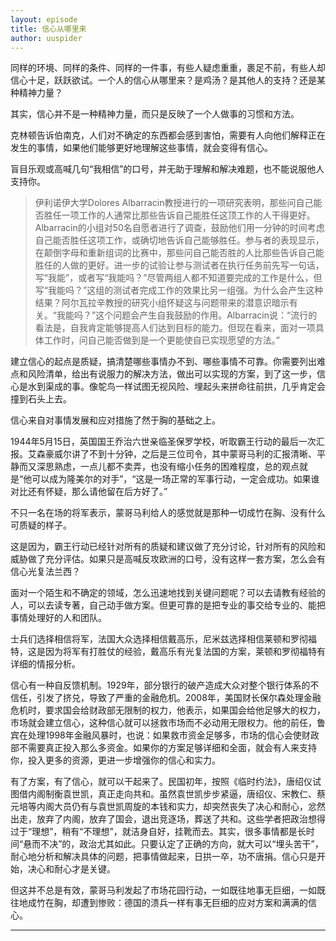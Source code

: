 ```yaml
---
layout: episode
title: 信心从哪里来
author: uuspider
---
```

同样的环境、同样的条件、同样的一件事，有些人疑虑重重，裹足不前，有些人却信心十足，跃跃欲试。一个人的信心从哪里来？是鸡汤？是其他人的支持？还是某种精神力量？

其实，信心并不是一种精神力量，而只是反映了一个人做事的习惯和方法。

克林顿告诉伯南克，人们对不确定的东西都会感到害怕，需要有人向他们解释正在发生的事情，如果他们能够更好地理解这些事情，就会变得有信心。

盲目乐观或高喊几句“我相信”的口号，并无助于理解和解决难题，也不能说服他人支持你。

> 伊利诺伊大学Dolores Albarracin教授进行的一项研究表明，那些问自己能否胜任一项工作的人通常比那些告诉自己能胜任这顶工作的人干得更好。Albarracin的小组对50名自愿者进行了调查，鼓励他们用一分钟的时间考虑自己能否胜任这项工作，或确切地告诉自己能够胜任。参与者的表现显示，在颠倒字母和重新组词的比赛中，那些问自己能否胜的人比那些告诉自己能胜任的人做的更好。进一步的试验让参与测试者在执行任务前先写一句话，写“我能”，或者写“我能吗？”尽管两组人都不知道要完成的工作是什么，但写“我能吗？”这组的测试者完成工作的效果比另一组强。为什么会产生这种结果？阿尔瓦拉辛教授的研究小组怀疑这与问题带来的潜意识暗示有关。“我能吗？”这个问题会产生自我鼓励的作用。Albarracin说：“流行的看法是，自我肯定能够提高人们达到目标的能力。但现在看来，面对一项具体工作时，问自己能否做到是一个更能使自已实现愿望的方法。”

建立信心的起点是质疑，搞清楚哪些事情办不到、哪些事情不可靠。你需要列出难点和风险清单，给出有说服力的解决方法，做出可以实现的方案，到了这一步，信心是水到渠成的事。像鸵鸟一样试图无视风险、埋起头来拼命往前拱，几乎肯定会撞到石头上去。

信心来自对事情发展和应对措施了然于胸的基础之上。

1944年5月15日，英国国王乔治六世亲临圣保罗学校，听取霸王行动的最后一次汇报。艾森豪威尔讲了不到十分钟，之后是三位司令，其中蒙哥马利的汇报清晰、平静而又深思熟虑，一点儿都不卖弄，也没有缩小任务的困难程度，总的观点就是“他可以成为隆美尔的对手”，“这是一场正常的军事行动，一定会成功。如果谁对比还有怀疑，那么请他留在后方好了。”

不只一名在场的将军表示，蒙哥马利给人的感觉就是那种一切成竹在胸、没有什么可质疑的样子。

这是因为，霸王行动已经针对所有的质疑和建议做了充分讨论，针对所有的风险和威胁做了充分评估。如果只是高喊反攻欧洲的口号，没有这样一套方案，怎么会有信心光复法兰西？

面对一个陌生和不确定的领域，怎么迅速地找到关键问题呢？可以去请教有经验的人，可以去读专著，自己动手做方案。但更可靠的是把专业的事交给专业的、能把事情处理好的人和团队。

士兵们选择相信将军，法国大众选择相信戴高乐，尼米兹选择相信莱顿和罗彻福特，这是因为将军有打胜仗的经验，戴高乐有光复法国的方案，莱顿和罗彻福特有详细的情报分析。

信心有一种自反馈机制。1929年，部分银行的破产造成大众对整个银行体系的不信任，引发了挤兑，导致了严重的金融危机。2008年，美国财长保尔森处理金融危机时，要求国会给财政部无限制的权力，他表示，如果国会给他足够大的权力，市场就会建立信心，这种信心就可以拯救市场而不必动用无限权力。他的前任，鲁宾在处理1998年金融风暴时，也说：如果救市资金足够多，市场的信心会使财政部不需要真正投入那么多资金。如果你的方案足够详细和全面，就会有人来支持你，投入更多的资源，更进一步增强你的信心和实力。

有了方案，有了信心，就可以干起来了。民国初年，按照《临时约法》，唐绍仪试图借内阁制衡袁世凯，真正走向共和。虽然袁世凯步步紧逼，唐绍仪、宋教仁、蔡元培等内阁大员仍有与袁世凯周旋的本钱和实力，却突然丧失了决心和耐心，忿然出走，放弃了内阁，放弃了国会，退出竞逐场，葬送了共和。这些学者把政治想得过于“理想”，稍有“不理想”，就洁身自好，挂靴而去。其实，很多事情都是长时间“悬而不决”的，政治尤其如此。只要认定了正确的方向，就大可以“埋头苦干”，耐心地分析和解决具体的问题，把事情做起来，日拱一卒，功不唐捐。信心只是开始，决心和耐心才是关键。

但这并不总是有效，蒙哥马利发起了市场花园行动，一如既往地事无巨细，一如既往地成竹在胸，却遭到惨败：德国的溃兵一样有事无巨细的应对方案和满满的信心。

***
